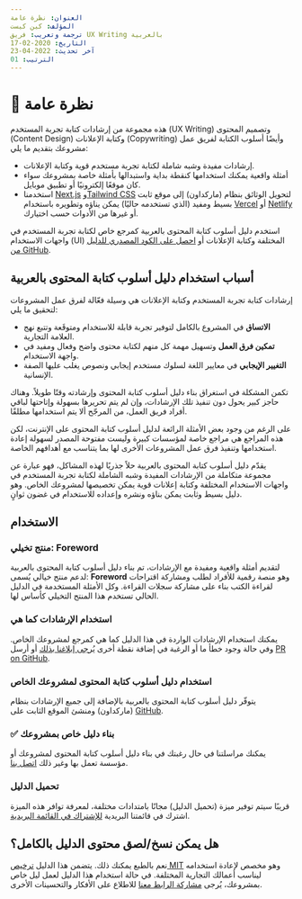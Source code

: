 ```yaml
---
العنوان: نظرة عامة
المؤلف: كين كيست
ترجمة وتعريب: فريق UX Writing بالعربية
التاريخ: 2020-02-17
آخر تحديث: 2022-04-23
الترتيب: 01
---
```


# 👀 نظرة عامة
هذه مجموعة من إرشادات كتابة تجربة المستخدم (UX Writing) وتصميم المحتوى (Content Design) وكتابة الإعلانات (Copywriting) وأيضًا أسلوب الكتابة لفريق عمل مشروعك بتقديم ما يلي:

- إرشادات مفيدة وشبه شاملة لكتابة تجربة مستخدم قوية وكتابة الإعلانات.
- أمثلة واقعية يمكنك استخدامها كنقطة بداية واستبدالها بأمثلة خاصة بمشروعك سواء كان موقعًا إلكترونيًا أو تطبيق موبايل.
- استخدمنا [Next.js](https://nextjs.org/) و[Tailwind CSS](https://tailwindcss.com/) لتحويل الوثائق بنظام (ماركداون) إلى موقع ثابت بسيط ومفيد (الذي تستخدمه حاليًا) يمكن يناؤه وتطويره باستخدام [Vercel](https://vercel.co) أو [Netlify](https://netlify.com) أو غيرها من الأدوات حسب اختيارك.

استخدم دليل أسلوب كتابة المحتوى بالعربية كمرجع خاص لكتابة تجربة المستخدم في واجهات الاستخدام (UI) المختلفة وكتابة الإعلانات أو [احصل على الكود المصدري للدليل من GitHub](https://github.com/UX-Writing/Content-Style-Guide-in-Arabic/).

## أسباب استخدام دليل أسلوب كتابة المحتوى بالعربية

إرشادات كتابة تجربة المستخدم وكتابة الإعلانات هي وسيلة فعّالة لفرق عمل المشروعات لتحقيق ما يلي:

- **الاتساق** في المشروع بالكامل لتوفير تجربة قابلة للاستخدام ومتوقَعة وتتبع نهج العلامة التجارية.
- **تمكين فرق العمل** وتسهيل مهمة كل منهم لكتابة محتوى واضح وفعال ومفيد في واجهة الاستخدام.
- **التغيير الإيجابي** في معايير اللغة لسلوك مستخدم إيجابي ونصوص يغلب عليها الصفة الإنسانية.

تكمن المشكلة في استغراق بناء دليل أسلوب كتابة المحتوى وإرشادته وقتًا طويلاً. وهناك حاجز كبير يحول دون تنفيذ تلك الإرشادات، وإن لم يتم تحريرها بسهولة وإتاحتها لباقي أفراد فريق العمل، من المرجّح ألا يتم استخدامها مطلقًا.

على الرغم من وجود بعض الأمثلة الرائعة لدليل أسلوب كتابة المحتوى على الإنترنت، لكن هذه المراجع هي مراجع خاصة لمؤسسات كبيرة وليست مفتوحة المصدر لسهولة إعادة استخدامها وتنفيذ فرق عمل المشروعات الأخرى لها بما يتناسب مع أهدافهم الخاصة.

يقدّم دليل أسلوب كتابة المحتوى بالعربية حلاً جذريًا لهذه المشاكل، فهو عبارة عن مجموعة متكاملة من الإرشادات المفيدة وشبه الشاملة لكتابة تجربة المستخدم في واجهات الاستخدام المختلفة وكتابة إعلانات قوية يمكن تخصيصها لمشروعك الخاص. وهو دليل بسيط وثابت يمكن بناؤه ونشره وإعداده للاستخدام في غضون ثوانٍ.

## الاستخدام

### منتج تخيلي: Foreword

لتقديم أمثلة واقعية ومفيدة مع الإرشادات، تم بناء دليل أسلوب كتابة المحتوى بالعربية لدعم منتج خيالي يُسمى: **Foreword** وهو منصة رقمية للأفراد لطلب ومشاركة اقتراحات لقراءة الكتب بناء على مشاركة سجلات القراءة. وكل الأمثلة المستخدمة في الدليل الحالي تستخدم هذا المنتج التخيلي كأساس لها.

### استخدام الإرشادات كما هي

يمكنك استخدام الإرشادات الواردة في هذا الدليل كما هي كمرجع لمشروعك الخاص. وفي حالة وجود خطأ ما أو الرغبة في إضافة نقطة أخرى [يُرجى إبلاغنا بذلك](mailto:info@uxwritingar.com) أو أرسل [PR on GitHub](https://github.com/UX-Writing/Content-Style-Guide-in-Arabic/).

### استخدام دليل أسلوب كتابة المحتوى لمشروعك الخاص

يتوفّر دليل أسلوب كتابة المحتوى بالعربية بالإضافة إلى جميع الإرشادات بنظام (ماركداون) ومنشئ الموقع الثابت على [ GitHub](https://github.com/UX-Writing/Content-Style-Guide-in-Arabic/).


### ✅ بناء دليل خاص بمشروعك
يمكنك مراسلتنا في حال رغبتك في بناء دليل أسلوب كتابة المحتوى لمشروعك أو مؤسسة تعمل بها وغير ذلك  [اتصل بنا](https://uxwritingar.com/contact-us).


### تحميل الدليل

قريبًا سيتم توفير ميزة (تحميل الدليل) مجانًا بامتدادات مختلفة، لمعرفة توافر هذه الميزة اشترك في قائمتنا البريدية [للإشتراك في القائمة البريدية](https://gohodhod.com/@UXWriting).

## هل يمكن نسخ/لصق محتوى الدليل بالكامل؟

نعم بالطبع يمكنك ذلك. يتضمن هذا الدليل [ترخيص MIT](https://github.com/quinnkeast/product-language-framework/blob/master/LICENSE) وهو مخصص لإعادة استخدامه ليناسب أعمالك التجارية المختلفة. في حالة استخدام هذا الدليل لعمل ليل خاص بمشروعك، يُرجى [مشاركة الرابط معنا](mailto:info@uxwritingar.com) للاطلاع على الأفكار والتحسينات الأخرى.
